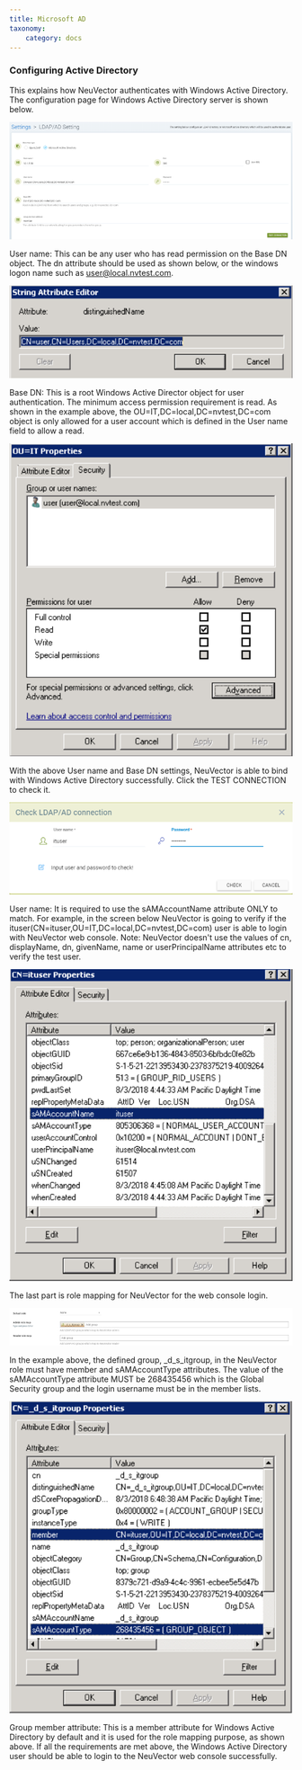 ```yaml
---
title: Microsoft AD
taxonomy:
    category: docs
---
```


### Configuring Active Directory

This explains how NeuVector authenticates with Windows Active Directory.
The configuration page for Windows Active Directory server is shown below. 

![ad_config](ad1.png)

User name: This can be any user who has read permission on the Base DN object. The dn attribute should be used as shown below, or the windows logon name such as user@local.nvtest.com.

![ad_config](ad2.png)

Base DN: This is a root Windows Active Director object for user authentication. The minimum access permission requirement is read. As shown in the example above, the OU=IT,DC=local,DC=nvtest,DC=com object is only allowed for a user account which is defined in the User name field to allow a read.

![ad_config](ad3.png)

With the above User name and Base DN settings, NeuVector is able to bind with Windows Active Directory successfully. Click the TEST CONNECTION to check it.

![ad_config](ad4.png)

User name: It is required to use the sAMAccountName attribute ONLY to match. For example, in the screen below NeuVector is going to verify if the ituser(CN=ituser,OU=IT,DC=local,DC=nvtest,DC=com) user is able to login with NeuVector web console.
Note: NeuVector doesn't use the values of cn, displayName, dn, givenName, name or userPrincipalName attributes etc to verify the test user.

![ad_config](ad5.png)

The last part is role mapping for NeuVector for the web console login.

![ad_config](ad6.png)

In the example above, the defined group, _d_s_itgroup,  in the NeuVector role must have member and sAMAccountType attributes. The value of the sAMAccountType attribute MUST be 268435456 which is the Global Security group and the login username must be in the member lists.

![ad_config](ad7.png)

Group member attribute: This is a member attribute for Windows Active Directory by default and it is used for the role mapping purpose, as shown above.
If all the requirements are met above, the Windows Active Directory user should be able to login to the NeuVector web console successfully.

